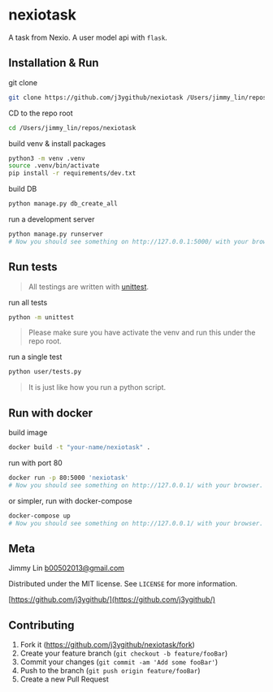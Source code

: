 # nexiotask

A task from Nexio. A user model api with `flask`.

## Installation & Run

git clone
```bash
git clone https://github.com/j3ygithub/nexiotask /Users/jimmy_lin/repos/nexiotask
```

CD to the repo root
```bash
cd /Users/jimmy_lin/repos/nexiotask
```

build venv & install packages
```bash
python3 -m venv .venv
source .venv/bin/activate
pip install -r requirements/dev.txt
```

build DB
```bash 
python manage.py db_create_all
```

run a development server
```bash 
python manage.py runserver
# Now you should see something on http://127.0.0.1:5000/ with your browser.
```

## Run tests

> All testings are written with <a href="https://docs.python.org/zh-tw/3/library/unittest.html">unittest</a>.

run all tests
```bash
python -m unittest
```
> Please make sure you have activate the venv and run this under the repo root.


run a single test
```bash
python user/tests.py
```
> It is just like how you run a python script.


## Run with docker

build image
```bash
docker build -t "your-name/nexiotask" .
```

run with port 80
```bash
docker run -p 80:5000 'nexiotask'
# Now you should see something on http://127.0.0.1/ with your browser.
```

or simpler, run with docker-compose
```bash
docker-compose up
# Now you should see something on http://127.0.0.1/ with your browser.
```


## Meta

Jimmy Lin <b00502013@gmail.com>

Distributed under the MIT license. See ``LICENSE`` for more information.

[https://github.com/j3ygithub/](https://github.com/j3ygithub/)

## Contributing

1. Fork it (<https://github.com/j3ygithub/nexiotask/fork>)
2. Create your feature branch (`git checkout -b feature/fooBar`)
3. Commit your changes (`git commit -am 'Add some fooBar'`)
4. Push to the branch (`git push origin feature/fooBar`)
5. Create a new Pull Request
